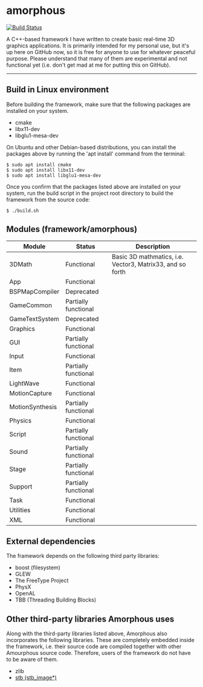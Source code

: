 amorphous
=========

[![Build Status](https://travis-ci.org/nyankosoft/amorphous.svg?branch=master)](https://travis-ci.org/nyankosoft/amorphous)

A C++-based framework I have written to create basic real-time 3D graphics applications.
It is primarily intended for my personal use, but it's up here on GitHub now, so it is free for anyone to use for whatever peaceful purpose.
Please understand that many of them are experimental and not functional yet (i.e. don't get mad at me for putting this on GitHub).

----
## Build in Linux environment
Before building the framework, make sure that the following packages are installed on your system.

- cmake
- libx11-dev
- libglu1-mesa-dev

On Ubuntu and other Debian-based distributions, you can install the packages above by running the 'apt install' command from the terminal:

```
$ sudo apt install cmake
$ sudo apt install libx11-dev
$ sudo apt install libglu1-mesa-dev
```


Once you confirm that the packages listed above are installed on your system, run the build script in the project root directory to build the framework from the source code:

```
$ ./build.sh
```


## Modules (framework/amorphous)

|Module             |Status               |Description|
|-------------------|---------------------|---------------------|
|3DMath             |Functional           |Basic 3D mathmatics, i.e. Vector3, Matrix33, and so forth|
|App                |Functional           ||
|BSPMapCompiler     |Deprecated           ||
|GameCommon         |Partially functional ||
|GameTextSystem     |Deprecated           ||
|Graphics           |Functional           ||
|GUI                |Partially functional ||
|Input              |Functional           ||
|Item               |Partially functional ||
|LightWave          |Functional           ||
|MotionCapture      |Functional           ||
|MotionSynthesis    |Partially functional ||
|Physics            |Functional           ||
|Script             |Partially functional ||
|Sound              |Partially functional ||
|Stage              |Partially functional ||
|Support            |Partially functional ||
|Task               |Functional           ||
|Utilities          |Functional           ||
|XML                |Functional           ||
 

## External dependencies

The framework depends on the following third party libraries:
- boost (filesystem)
- GLEW
- The FreeType Project
- PhysX
- OpenAL
- TBB (Threading Building Blocks)



## Other third-party libraries Amorphous uses

Along with the third-party libraries listed above, Amorphous also incorporates the following libraries. These are completely embedded inside the framework, i.e. their source code are compiled together with other Amourphous source code. Therefore, users of the framework do not have to be aware of them.
- zlib
- [stb (stb_image*)](https://github.com/nothings/stb)
